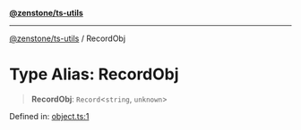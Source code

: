 [**@zenstone/ts-utils**](../README.md)

***

[@zenstone/ts-utils](../globals.md) / RecordObj

# Type Alias: RecordObj

> **RecordObj**: `Record`\<`string`, `unknown`\>

Defined in: [object.ts:1](https://github.com/janpoem/ts-utils/blob/0cd4777c12ff7de2b512ea29cc29419037e8cb6f/src/object.ts#L1)
